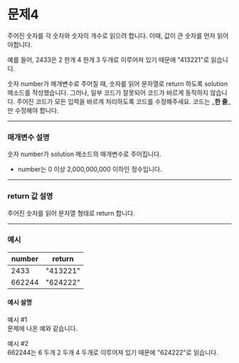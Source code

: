 # 문제4
주어진 숫자를 각 숫자와 숫자의 개수로 읽으려 합니다. 이때, 값이 큰 숫자를 먼저 읽어야합니다.

예를 들어, 2433은 2 한개 4 한개 3 두개로 이루어져 있기 때문에 "413221"로 읽습니다. 

숫자 number가 매개변수로 주어질 때, 숫자를 읽어 문자열로 return 하도록 solution 메소드를 작성했습니다. 그러나, 일부 코드가 잘못되어 코드가 바르게 동작하지 않습니다. 주어진 코드가 모든 입력을 바르게 처리하도록 코드를 수정해주세요. 코드는 _**한 줄**_만 수정해야 합니다.

---

### 매개변수 설명
숫자 number가 solution 메소드의 매개변수로 주어집니다.
* number는 0 이상 2,000,000,000 이하인 정수입니다.

---
### return 값 설명
주어진 숫자를 읽어 문자열 형태로 return 합니다.

---
### 예시

| number | return |
|--------|----------|
| 2433 | "413221" |
| 662244 | "624222" |

#### 예시 설명
예시 #1  
문제에 나온 예와 같습니다.

예시 #2  
662244는 6 두개 2 두개 4 두개로 이루어져 있기 때문에 "624222"로 읽습니다.